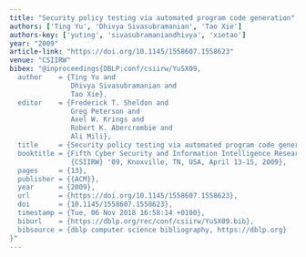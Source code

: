 ```yaml
---
title: "Security policy testing via automated program code generation"
authors: ['Ting Yu', 'Dhivya Sivasubramanian', 'Tao Xie']
authors-key: ['yuting', 'sivasubramaniandhivya', 'xietao']
year: "2009"
article-link: "https://doi.org/10.1145/1558607.1558623"
venue: "CSIIRW"
bibex: "@inproceedings{DBLP:conf/csiirw/YuSX09,
  author    = {Ting Yu and
               Dhivya Sivasubramanian and
               Tao Xie},
  editor    = {Frederick T. Sheldon and
               Greg Peterson and
               Axel W. Krings and
               Robert K. Abercrombie and
               Ali Mili},
  title     = {Security policy testing via automated program code generation},
  booktitle = {Fifth Cyber Security and Information Intelligence Research Workshop,
               {CSIIRW} '09, Knoxville, TN, USA, April 13-15, 2009},
  pages     = {13},
  publisher = {{ACM}},
  year      = {2009},
  url       = {https://doi.org/10.1145/1558607.1558623},
  doi       = {10.1145/1558607.1558623},
  timestamp = {Tue, 06 Nov 2018 16:58:14 +0100},
  biburl    = {https://dblp.org/rec/conf/csiirw/YuSX09.bib},
  bibsource = {dblp computer science bibliography, https://dblp.org}
}"
---
```

